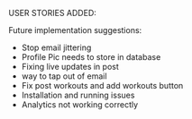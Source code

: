 USER STORIES ADDED:


Future implementation suggestions:

  - Stop email jittering
  - Profile Pic needs to store in database
  - Fixing live updates in post
  - way to tap out of email
  - Fix post workouts and add workouts button
  - Installation and running issues
  - Analytics not working correctly
    


